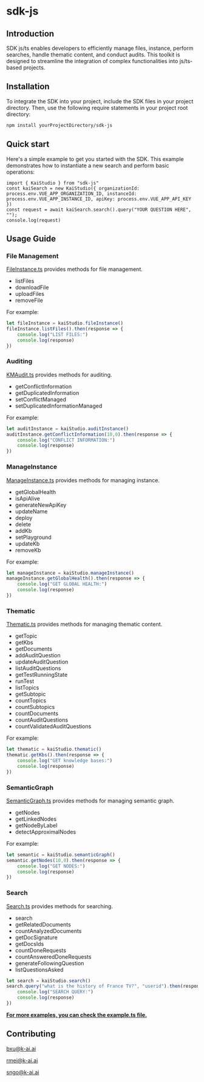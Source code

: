 # sdk-js

## Introduction
SDK js/ts enables developers to efficiently manage files, instance, perform searches, handle thematic content, and conduct audits. This toolkit is designed to streamline the integration of complex functionalities into js/ts-based projects.

## Installation
To integrate the SDK into your project, include the SDK files in your project directory. Then, use the following require statements in your project root directory:

```bash
npm install yourProjectDirectory/sdk-js
```

## Quick start
Here's a simple example to get you started with the SDK. This example demonstrates how to instantiate a new search and perform basic operations:
```
import { KaiStudio } from "sdk-js"
const kaiSearch = new KaiStudio({ organizationId: process.env.VUE_APP_ORGANIZATION_ID, instanceId: process.env.VUE_APP_INSTANCE_ID, apiKey: process.env.VUE_APP_API_KEY })
const request = await kaiSearch.search().query("YOUR QUESTION HERE", "");
console.log(request)
```

## Usage Guide
### File Management
[FileInstance.ts](modules/FileInstance.ts) provides methods for file management.
- listFiles
- downloadFile
- uploadFiles
- removeFile

For example:
```js
let fileInstance = kaiStudio.fileInstance()
fileInstance.listFiles().then(response => {
    console.log("LIST FILES:")
    console.log(response)
})
```

### Auditing
[KMAudit.ts](modules/KMAudit.ts) provides methods for auditing.
- getConflictInformation
- getDuplicatedInformation
- setConflictManaged
- setDuplicatedInformationManaged

For example:
```js
let auditInstance = kaiStudio.auditInstance()
auditInstance.getConflictInformation(10,0).then(response => {
    console.log("CONFLICT INFORMATION:")
    console.log(response)
})
```
### ManageInstance
[ManageInstance.ts](modules/ManageInstance.ts) provides methods for managing instance.
- getGlobalHealth
- isApiAlive
- generateNewApiKey
- updateName
- deploy
- delete
- addKb
- setPlayground
- updateKb
- removeKb

For example:
```js
let manageInstance = kaiStudio.manageInstance()
manageInstance.getGlobalHealth().then(response => {
    console.log("GET GLOBAL HEALTH:")
    console.log(response)
})
```

### Thematic
[Thematic.ts](modules/Thematic.ts) provides methods for managing thematic content.
- getTopic
- getKbs
- getDocuments
- addAuditQuestion
- updateAuditQuestion
- listAuditQuestions
- getTestRunningState
- runTest
- listTopics
- getSubtopic
- countTopics
- countSubtopics
- countDocuments
- countAuditQuestions
- countValidatedAuditQuestions

For example:
```js
let thematic = kaiStudio.thematic()
thematic.getKbs().then(response => {
    console.log("GET knowledge bases:")
    console.log(response)
})
```

### SemanticGraph
[SemanticGraph.ts](modules/SemanticGraph.ts) provides methods for managing semantic graph.
- getNodes
- getLinkedNodes
- getNodeByLabel
- detectApproximalNodes

For example:
```js
let semantic = kaiStudio.semanticGraph()
semantic.getNodes(10,0).then(response => {
    console.log("GET NODES:")
    console.log(response)
})
```

### Search
[Search.ts](modules/Search.ts) provides methods for searching.
- search
- getRelatedDocuments
- countAnalyzedDocuments
- getDocSignature
- getDocsIds
- countDoneRequests
- countAnsweredDoneRequests
- generateFollowingQuestion
- listQuestionsAsked
```js
let search = kaiStudio.search()
search.query("what is the history of France TV?", "userid").then(response => {
    console.log("SEARCH QUERY:")
    console.log(response)
})
```


<u>**For more examples, you can check the [example.ts](example.ts) file.**</u>

## Contributing
bxu@k-ai.ai

rmei@k-ai.ai

sngo@k-ai.ai

